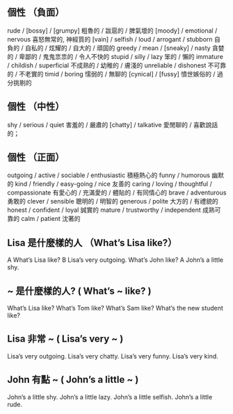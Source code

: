 ## 個性 （負面）

rude / [bossy] / [grumpy] 粗魯的 / 跋扈的 / 脾氣壞的
[moody] / emotional / nervous 喜怒無常的, 神經質的
[vain] / selfish / loud / arrogant / stubborn 自負的 / 自私的 / 炫耀的 / 自大的 / 頑固的
greedy / mean / [sneaky] / nasty 貪婪的 / 卑鄙的 / 鬼鬼祟祟的 / 令人不快的
stupid / silly / lazy 笨的 / 懶的
immature / childish / superficial 不成熟的 / 幼稚的 / 膚淺的
unreliable / dishonest 不可靠的 / 不老實的
timid / boring 懦弱的 / 無聊的
[cynical] / [fussy] 憤世嫉俗的 / 過分挑剔的

## 個性 （中性）

shy / serious / quiet 害羞的 / 嚴肅的
[chatty] / talkative 愛閒聊的 / 喜歡說話的；

## 個性 （正面）

outgoing / active / sociable / enthusiastic 積極熱心的
funny / humorous 幽默的
kind / friendly / easy-going / nice 友善的
caring / loving / thoughtful / compassionate 有愛心的 / 充滿愛的 / 體貼的 / 有同情心的
brave / adventurous 勇敢的
clever / sensible 聰明的 / 明智的
generous / polite 大方的 / 有禮貌的
honest / confident / loyal 誠實的
mature / trustworthy / independent 成熟可靠的
calm / patient 沈著的

## Lisa 是什麼樣的人 （What’s Lisa like?）

A What’s Lisa like?
B Lisa’s very outgoing. What’s John like?
A John’s a little shy.

## ~ 是什麼樣的人? ( What’s ~ like? )

What’s Lisa like?
What’s Tom like?
What’s Sam like?
What’s the new student like?

## Lisa 非常 ~ ( Lisa’s very ~ )

Lisa’s very outgoing.
Lisa’s very chatty.
Lisa’s very funny.
Lisa’s very kind.

## John 有點 ~ ( John’s a little ~ )

John’s a little shy.
John’s a little lazy.
John’s a little selfish.
John’s a little rude.
